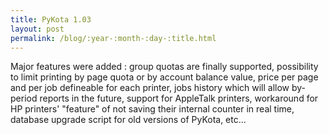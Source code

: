 ```yaml
---
title: PyKota 1.03
layout: post
permalink: /blog/:year-:month-:day-:title.html
---
```


Major features were added : group quotas are finally supported, possibility to limit printing by page quota or by account balance value, price per page and per job defineable for each printer, jobs history which will allow by-period reports in the future, support for AppleTalk printers, workaround for HP printers' "feature" of not saving their internal counter in real time, database upgrade script for old versions of PyKota, etc...
